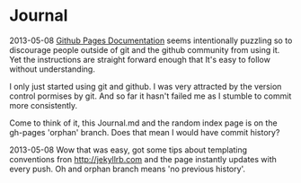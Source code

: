 # Journal

2013-05-08 [Github Pages Documentation](https://help.github.com/articles/creating-project-pages-manually) seems intentionally puzzling so to discourage people outside of git and the github community from using it. Yet the instructions are straight forward enough that It's easy to follow without understanding.

I only just started using git and github. I was very attracted by the version control pormises by git. And so far it hasn't failed me as I stumble to commit more consistently.

Come to think of it, this Journal.md and the random index page is on the gh-pages 'orphan' branch. Does that mean I would have commit history?

2013-05-08 Wow that was easy, got some tips about templating conventions fron <http://jekyllrb.com> and the page instantly updates with every push. Oh and orphan branch means 'no previous history'.